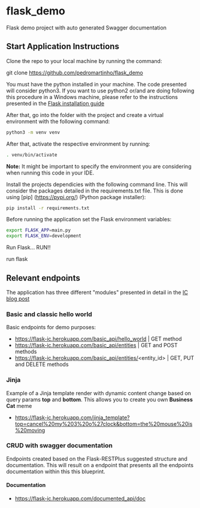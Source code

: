 # flask_demo
Flask demo project with auto generated Swagger documentation 

## Start Application Instructions

Clone the repo to your local machine by running the command:

git clone https://github.com/pedromartinho/flask_demo

You must have the python installed in your machine. The code presented will consider python3. If you want to use python2 or/and are doing following this procedure in a Windows machine, please refer to the instructions presented in the [Flask installation guide](https://flask.palletsprojects.com/en/1.1.x/installation/)

After that, go into the folder with the project and create a virtual environment with the following command:

```sh
python3 -m venv venv
```

After that, activate the respective environment by running:

```sh
. venv/bin/activate
```

**Note:** It might be important to specify the environment you are considering when running this code in your IDE.

Install the projects dependicies with the following command line. This will consider the packages detailed in the requirements.txt file. This is done using [pip]
(https://pypi.org/) (Python package installer):

```sh
pip install -r requirements.txt
````

Before running the application set the Flask environment variables:

```sh
export FLASK_APP=main.py
export FLASK_ENV=development
```

Run Flask... RUN!!

run flask

## Relevant endpoints

The application has three different "modules" presented in detail in the [IC blog post]()

### Basic and classic hello world

Basic endpoints for demo purposes:

* https://flask-ic.herokuapp.com/basic_api/hello_world | GET method
* https://flask-ic.herokuapp.com/basic_api/entities | GET and POST methods
* https://flask-ic.herokuapp.com/basic_api/entities/<entity_id> | GET, PUT and DELETE methods

### Jinja

Example of a Jinja template render with dynamic content change based on query params **top** and **bottom**. This allows you to create you own **Business Cat** meme

* https://flask-ic.herokuapp.com/jinja_template?top=cancel%20my%203%20o%27clock&bottom=the%20mouse%20is%20moving

### CRUD with swagger documentation

Endpoints created based on the Flask-RESTPlus suggested structure and documentation. This will result on a endpoint that presents all the endpoints documentation within this this blueprint.

#### Documentation

* https://flask-ic.herokuapp.com/documented_api/doc